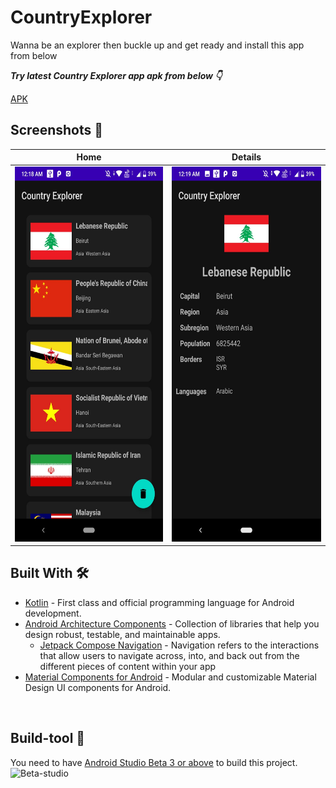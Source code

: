 # CountryExplorer
Wanna be an explorer then buckle up and get ready and install this app from below

***Try latest Country Explorer app apk from below 👇***

[APK](https://github.com/Adityap88/CountryExplorer/blob/master/downloads/Country%20Explorer.apk)


## Screenshots 🌚
Home | Details 
--- | --- |
<img src="https://github.com/Adityap88/CountryExplorer/blob/master/Screenshots/HomeFrag.jpeg"  width="300" height="600" />| <img src="https://github.com/Adityap88/CountryExplorer/blob/master/Screenshots/DetailFrag.jpeg" width="300" height="600"/>
## Built With 🛠
- [Kotlin](https://kotlinlang.org/) - First class and official programming language for Android development.
- [Android Architecture Components](https://developer.android.com/topic/libraries/architecture) - Collection of libraries that help you design robust, testable, and maintainable apps.
  - [Jetpack Compose Navigation](https://developer.android.com/jetpack/compose/navigation) - Navigation refers to the interactions that allow users to navigate across, into, and back out from the different pieces of content within your app
- [Material Components for Android](https://github.com/material-components/material-components-android) - Modular and customizable Material Design UI components for Android.

<br />

## Build-tool 🧰
You need to have [Android Studio Beta 3 or above](https://developer.android.com/studio/preview) to build this project.
<br>
<img src="https://github.com/Adityap88/Wiggles/blob/main/beta_android.png" height="200" alt="Beta-studio"/>
